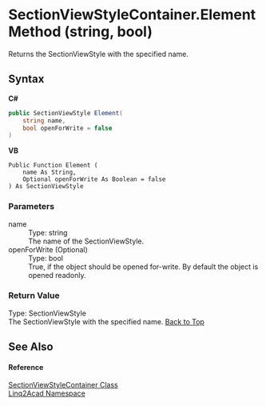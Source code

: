 # SectionViewStyleContainer.Element Method (string, bool)
 

Returns the SectionViewStyle with the specified name.

## Syntax

**C#**<br />
``` C#
public SectionViewStyle Element(
	string name,
	bool openForWrite = false
)
```

**VB**<br />
``` VB
Public Function Element ( 
	name As String,
	Optional openForWrite As Boolean = false
) As SectionViewStyle
```


### Parameters
<dl><dt>name</dt><dd>Type: string<br />The name of the SectionViewStyle.</dd><dt>openForWrite (Optional)</dt><dd>Type: bool<br />True, if the object should be opened for-write. By default the object is opened readonly.</dd></dl>

### Return Value
Type: SectionViewStyle<br />The SectionViewStyle with the specified name.
<a href="#SectionViewStyleContainerElement-Method-string-bool">Back to Top</a>

## See Also


#### Reference
<a href="T_Linq2Acad_SectionViewStyleContainer.md#SectionViewStyleContainer-Class">SectionViewStyleContainer Class</a><br /><a href="N_Linq2Acad.md#Linq2Acad-Namespace">Linq2Acad Namespace</a><br />
